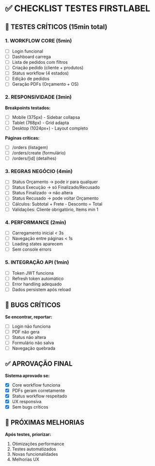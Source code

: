 # ✅ CHECKLIST TESTES FIRSTLABEL

## 🎯 TESTES CRÍTICOS (15min total)

### 1. **WORKFLOW CORE** (5min)
- [ ] Login funcional
- [ ] Dashboard carrega
- [ ] Lista de pedidos com filtros
- [ ] Criação pedido (cliente + produtos)
- [ ] Status workflow (4 estados)
- [ ] Edição de pedidos
- [ ] Geração PDFs (Orçamento + OS)

### 2. **RESPONSIVIDADE** (3min)
**Breakpoints testados:**
- [ ] Mobile (375px) - Sidebar collapsa
- [ ] Tablet (768px) - Grid adapta  
- [ ] Desktop (1024px+) - Layout completo

**Páginas críticas:**
- [ ] /orders (listagem)
- [ ] /orders/create (formulário)
- [ ] /orders/[id] (detalhes)

### 3. **REGRAS NEGÓCIO** (4min)
- [ ] Status Orçamento → pode ir para qualquer
- [ ] Status Execução → só Finalizado/Recusado
- [ ] Status Finalizado → não altera
- [ ] Status Recusado → pode voltar Orçamento
- [ ] Cálculos: Subtotal + Frete - Desconto = Total
- [ ] Validações: Cliente obrigatório, Items min 1

### 4. **PERFORMANCE** (2min)
- [ ] Carregamento inicial < 3s
- [ ] Navegação entre páginas < 1s
- [ ] Loading states aparecem
- [ ] Sem console errors

### 5. **INTEGRAÇÃO API** (1min)
- [ ] Token JWT funciona
- [ ] Refresh token automático
- [ ] Error handling adequado
- [ ] Dados persistem após reload

## 🚨 BUGS CRÍTICOS
**Se encontrar, reportar:**
- [ ] Login não funciona
- [ ] PDF não gera
- [ ] Status não altera
- [ ] Formulário não salva
- [ ] Navegação quebrada

## ✅ APROVAÇÃO FINAL
**Sistema aprovado se:**
- [x] Core workflow funciona
- [x] PDFs geram corretamente  
- [x] Status workflow respeitado
- [x] UX responsiva
- [x] Sem bugs críticos

## 🎯 PRÓXIMAS MELHORIAS
**Após testes, priorizar:**
1. Otimizações performance
2. Testes automatizados
3. Novas funcionalidades
4. Melhorias UX